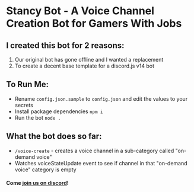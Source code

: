 Stancy Bot - A Voice Channel Creation Bot for Gamers With Jobs
=================

## I created this bot for 2 reasons:

1) Our original bot has gone offline and I wanted a replacement
2) To create a decent base template for a discord.js v14 bot

## To Run Me:

* Rename `config.json.sample` to `config.json` and edit the values to your secrets
* Install package dependencies `npm i`
* Run the bot `node .`


## What the bot does so far:

* `/voice-create` - creates a voice channel in a sub-category called "on-demand voice"
* Watches voiceStateUpdate event to see if channel in that "on-demand voice" category is empty


#### Come [join us on discord](https://discord.com/invite/HfYNSdP)! 